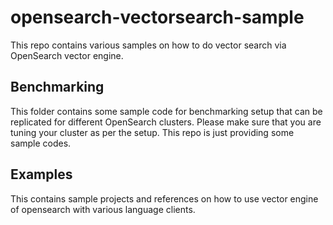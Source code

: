 # opensearch-vectorsearch-sample
This repo contains various samples on how to do vector search via OpenSearch vector engine.

## Benchmarking
This folder contains some sample code for benchmarking setup that can be replicated for different OpenSearch clusters. Please make sure that you are tuning your cluster as per the setup. This repo is just providing some sample codes.

## Examples
This contains sample projects and references on how to use vector engine of opensearch with various language clients.
